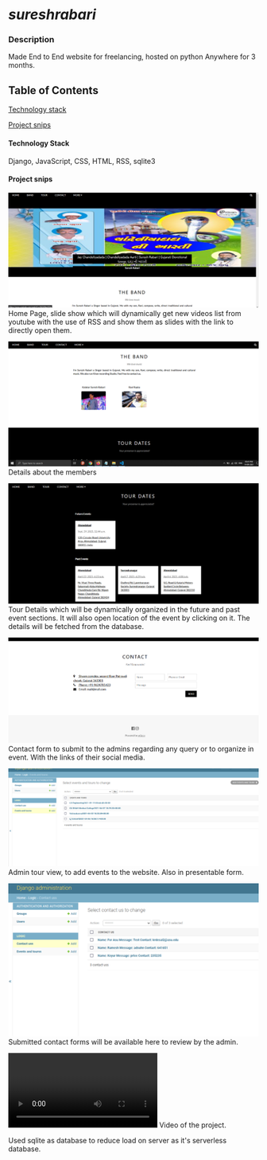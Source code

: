 # *sureshrabari*
### Description
Made End to End website for freelancing, hosted on python Anywhere for 3 months.

## Table of Contents
[Technology stack](#technology-stack)

[Project snips](#project-snips)

#### Technology Stack
Django, JavaScript, CSS, HTML, RSS, sqlite3
#### Project snips
![Home](https://github.com/IamSpider/sureshrabari/blob/master/MediaforGitHubReadMe/Home.PNG "Home")
Home Page, slide show which will dynamically get new videos list from youtube with the use of RSS and show them as slides with the link to directly open them.


![Band members](https://github.com/IamSpider/sureshrabari/blob/master/MediaforGitHubReadMe/Band.PNG "Band members")
Details about the members

![Tour Details](https://github.com/IamSpider/sureshrabari/blob/master/MediaforGitHubReadMe/Tour%20Details.PNG "Tour Details")
Tour Details which will be dynamically organized in the future and past event sections. It will also open location of the event by clicking on it. The details will be fetched from the database.

![Contact Form](https://github.com/IamSpider/sureshrabari/blob/master/MediaforGitHubReadMe/Contact.PNG "Contact Form")
Contact form to submit to the admins regarding any query or to organize in event. With the links of their social media.

![Admin Tour view](https://github.com/IamSpider/sureshrabari/blob/master/MediaforGitHubReadMe/Admin%20Tour.PNG "Admin Tour view")
Admin tour view, to add events to the website. Also in presentable form.

![Admin Contact view](https://github.com/IamSpider/sureshrabari/blob/master/MediaforGitHubReadMe/Admin%20Contact%20Us%20view.PNG "Admin Contact view")
Submitted contact forms will be available here to review by the admin.

![Video Of the project](https://github.com/IamSpider/sureshrabari/blob/master/MediaforGitHubReadMe/Suresh%20Rabari%20—%20Mozilla%20Firefox%20(Private%20Browsing)%202021-09-14%2018-31-27.mp4 "Admin Contact view")
Video of the project.


Used sqlite as database to reduce load on server as it's serverless database.
